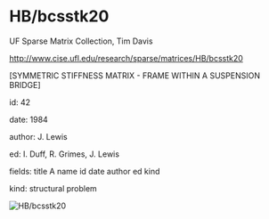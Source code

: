 # HB/bcsstk20

 UF Sparse Matrix Collection, Tim Davis

 http://www.cise.ufl.edu/research/sparse/matrices/HB/bcsstk20

 [SYMMETRIC STIFFNESS MATRIX - FRAME WITHIN A SUSPENSION BRIDGE]

 id: 42

 date: 1984

 author: J. Lewis

 ed: I. Duff, R. Grimes, J. Lewis

 fields: title A name id date author ed kind

 kind: structural problem

![HB/bcsstk20](http://www2.research.att.com/~yifanhu/GALLERY/GRAPHS/GIF_SMALL/HB@bcsstk20.gif)